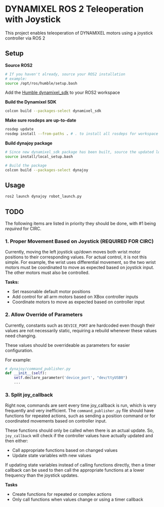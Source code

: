 # DYNAMIXEL ROS 2 Teleoperation with Joystick
This project enables teleoperation of DYNAMIXEL motors using a joystick controller via ROS 2


## Setup
**Source ROS2**
```bash
# If you haven't already, source your ROS2 installation
# example:
source /opt/ros/humble/setup.bash 
```
Add the [Humble dynamixel_sdk](https://github.com/ROBOTIS-GIT/DynamixelSDK/tree/humble/ros/dynamixel_sdk) to your ROS2 workspace

**Build the Dynamixel SDK**
```bash
colcon build --packages-select dynamixel_sdk
```

**Make sure rosdeps are up-to-date**
```bash
rosdep update
rosdep install --from-paths . # . to install all rosdeps for workspace if you are in workspace root
```

**Build dynajoy package**
```bash
# Since new dynamixel_sdk package has been built, source the updated local setup
source install/local_setup.bash 

# Build the package
colcon build --packages-select dynajoy
```

## Usage
```bash
ros2 launch dynajoy robot_launch.py
```

## TODO
The following items are listed in priority they should be done, with #1 being *required* for CIRC.
### 1. Proper Movement Based on Joystick (REQUIRED FOR CIRC)
Currently, moving the left joystick up/down moves both wrist motor positions to their corresponding values. For actual control, it is not this simple. For example, the wrist uses differential movement, so the two wrist motors must be coordinated to move as expected based on joystick input. The other motors must also be controlled.

**Tasks:**
 - Set reasonable default motor positions
 - Add control for all arm motors based on XBox controller inputs
 - Coordinate motors to move as expected based on controller input

### 2. Allow Override of Parameters
Currently, constants such as ``DEVICE_PORT`` are hardcoded even though their values are not necessarily static, requiring a rebuild whenever these values need changing.

These values should be overrideable as parameters for easier configuration.

For example:
```python
# dynajoy/command_publisher.py
def __init__(self):
    self.declare_parameter('device_port', "dev/ttyUSB0")
    ...
```

### 3. Split joy_callback
Right now, commands are sent every time joy_callback is run, which is very frequently and very inefficient. The ``command_publisher.py`` file should have functions for repeated actions, such as sending a position command or for coordinated movements based on controller input. 

These functions should only be called when there is an actual update. So, ``joy_callback`` will check if the controller values have actually updated and then either:
 - Call appropriate functions based on changed values
 - Update state variables with new values

If updating state variables instead of calling functions directly, then a timer callback can be used to then call the appropriate functions at a lower frequency than the joystick updates.

**Tasks**
 - Create functions for repeated or complex actions
 - Only call functions when values change or using a timer callback

